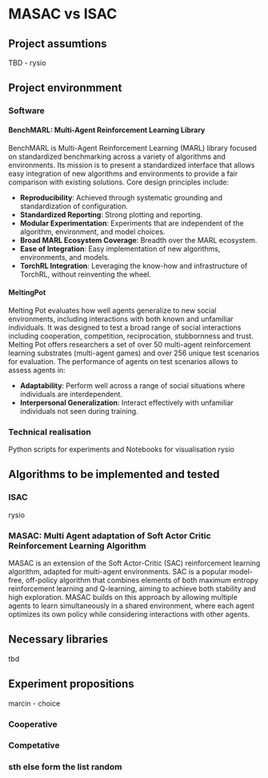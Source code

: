 # MASAC vs ISAC
## Project assumtions
TBD - rysio
## Project environmment
### Software
#### BenchMARL: Multi-Agent Reinforcement Learning Library
BenchMARL is Multi-Agent Reinforcement Learning (MARL) library focused on standardized benchmarking across a variety of algorithms and environments. Its mission is to present a standardized interface that allows easy integration of new algorithms and environments to provide a fair comparison with existing solutions. Core design principles include:

- **Reproducibility**: Achieved through systematic grounding and standardization of configuration.
- **Standardized Reporting**: Strong plotting and reporting.
- **Modular Experimentation**: Experiments that are independent of the algorithm, environment, and model choices.
- **Broad MARL Ecosystem Coverage**: Breadth over the MARL ecosystem.
- **Ease of Integration**: Easy implementation of new algorithms, environments, and models.
- **TorchRL Integration**: Leveraging the know-how and infrastructure of TorchRL, without reinventing the wheel.

#### MeltingPot
Melting Pot evaluates how well agents generalize to new social environments, including interactions with both known and unfamiliar individuals. It was designed to test a broad range of social interactions including cooperation, competition, reciprocation, stubbornness and trust. Melting Pot offers researchers a set of over 50 multi-agent reinforcement learning substrates (multi-agent games) and over 256 unique test scenarios for evaluation. The performance of agents on test scenarios allows to assess agents in:

- **Adaptability**: Perform well across a range of social situations where individuals are interdependent.
- **Interpersonal Generalization**: Interact effectively with unfamiliar individuals not seen during training.

### Technical realisation
Python scripts for experiments and Notebooks for visualisation
rysio
## Algorithms to be implemented and tested
### ISAC
rysio
### MASAC: Multi Agent adaptation of Soft Actor Critic Reinforcement Learning Algorithm
MASAC is an extension of the Soft Actor-Critic (SAC) reinforcement learning algorithm, adapted for multi-agent environments. SAC is a popular model-free, off-policy algorithm that combines elements of both maximum entropy reinforcement learning and Q-learning, aiming to achieve both stability and high exploration. MASAC builds on this approach by allowing multiple agents to learn simultaneously in a shared environment, where each agent optimizes its own policy while considering interactions with other agents.
## Necessary libraries
tbd
## Experiment propositions
marcin - choice
### Cooperative
### Competative
### sth else form the list random
